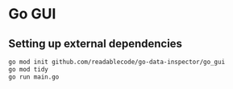 # Go GUI

## Setting up external dependencies

```bash
go mod init github.com/readablecode/go-data-inspector/go_gui
go mod tidy
go run main.go
```
